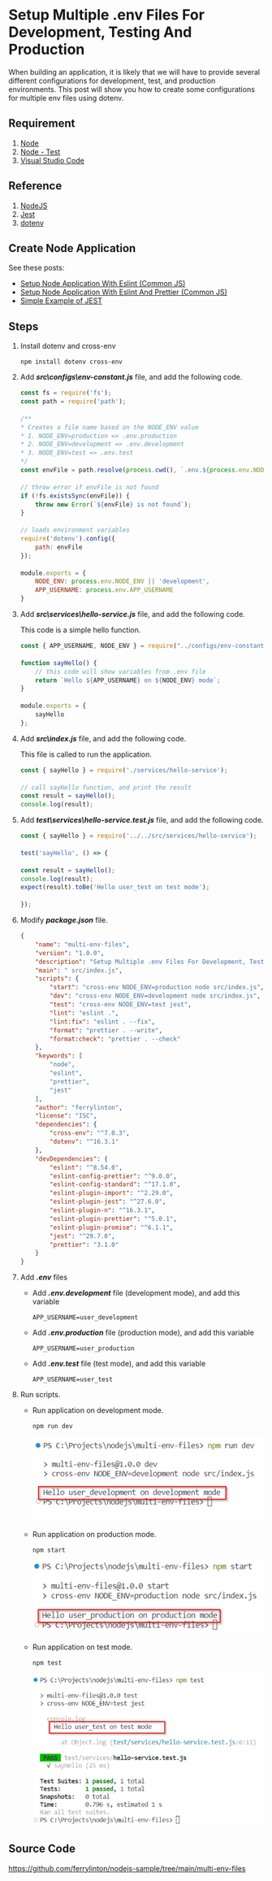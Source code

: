 # Setup Multiple **.env** Files For Development, Testing And Production

When building an application, it is likely that we will have to provide several different configurations for development, test, and production environments. This post will show you how to create some configurations for multiple env files using dotenv.

## Requirement

1. [Node](https://nodejs.org/en)
1. [Node - Test](https://nodejs.org/api/test.html)
1. [Visual Studio Code](https://code.visualstudio.com/)

## Reference

1.  [NodeJS](https://nodejs.org/api/modules.html)
1.  [Jest](https://jestjs.io/docs/getting-started)
1.  [dotenv](https://github.com/motdotla/dotenv#readme)

##  Create Node Application

See these posts:

-	[Setup Node Application With Eslint (Common JS)](https://marmeam.com/post/eslint-commonjs-setup)
-	[Setup Node Application With Eslint And Prettier (Common JS)](https://marmeam.com/post/eslint-prettier-commonjs-setup)
-	[Simple Example of JEST](https://marmeam.com/post/jest-simple)

## Steps

1.  Install dotenv and cross-env

    ```console
    npm install dotenv cross-env
    ```

1.  Add ***src\configs\env-constant.js*** file, and add the following code.

    ```js
    const fs = require('fs');
    const path = require('path');

    /**
    * Creates a file name based on the NODE_ENV value
    * 1. NODE_ENV=production => .env.production
    * 2. NODE_ENV=development => .env.development
    * 3. NODE_ENV=test => .env.test
    */
    const envFile = path.resolve(process.cwd(), `.env.${process.env.NODE_ENV || ''}`)

    // throw error if envFile is not found
    if (!fs.existsSync(envFile)) {
        throw new Error(`${envFile} is not found`);
    }

    // loads environment variables
    require('dotenv').config({
        path: envFile
    });

    module.exports = {
        NODE_ENV: process.env.NODE_ENV || 'development',
        APP_USERNAME: process.env.APP_USERNAME
    }
    ```
1.  Add ***src\services\hello-service.js*** file, and add the following code.

    This code is a simple hello function.

    ```js
    const { APP_USERNAME, NODE_ENV } = require("../configs/env-constant");

    function sayHello() {
        // this code will show variables from .env file
        return `Hello ${APP_USERNAME} on ${NODE_ENV} mode`;
    }

    module.exports = {
        sayHello
    };
    ```

1.  Add ***src\index.js*** file, and add the following code.

    This file is called to run the application.

    ```js
    const { sayHello } = require('./services/hello-service');

    // call sayHello function, and print the result
    const result = sayHello();
    console.log(result);
    ```

1.  Add ***test\services\hello-service.test.js*** file, and add the following code.

    ```js
    const { sayHello } = require('../../src/services/hello-service');

    test('sayHello', () => { 

    const result = sayHello(); 
    console.log(result);
    expect(result).toBe('Hello user_test on test mode');
            
    });
    ```
1.  Modify ***package.json*** file.

    ```json
    {
        "name": "multi-env-files",
        "version": "1.0.0",
        "description": "Setup Multiple .env Files For Development, Testing And Production",
        "main": " src/index.js",
        "scripts": {
            "start": "cross-env NODE_ENV=production node src/index.js",
            "dev": "cross-env NODE_ENV=development node src/index.js",
            "test": "cross-env NODE_ENV=test jest",
            "lint": "eslint .",
            "lint:fix": "eslint . --fix",
            "format": "prettier . --write",
            "format:check": "prettier . --check"
        },
        "keywords": [
            "node",
            "eslint",
            "prettier",
            "jest"
        ],
        "author": "ferrylinton",
        "license": "ISC",
        "dependencies": {
            "cross-env": "^7.0.3",
            "dotenv": "^16.3.1"
        },
        "devDependencies": {
            "eslint": "^8.54.0",
            "eslint-config-prettier": "^9.0.0",
            "eslint-config-standard": "^17.1.0",
            "eslint-plugin-import": "^2.29.0",
            "eslint-plugin-jest": "^27.6.0",
            "eslint-plugin-n": "^16.3.1",
            "eslint-plugin-prettier": "^5.0.1",
            "eslint-plugin-promise": "^6.1.1",
            "jest": "^29.7.0",
            "prettier": "3.1.0"
        }
    }
    ```

1.  Add ***.env*** files

    -   Add ***.env.development*** file (development mode), and add this variable

        ```
        APP_USERNAME=user_development
        ```
    -   Add ***.env.production*** file (production mode), and add this variable

        ```
        APP_USERNAME=user_production
        ```
    -   Add ***.env.test*** file (test mode), and add this variable

        ```
        APP_USERNAME=user_test
        ```

1.  Run scripts.

    -   Run application on development mode.

        ```console
        npm run dev
        ```
        ![multi-env-files-01.png](multi-env-files-01.png)

    -   Run application on production mode.

        ```console
        npm start
        ```
        ![multi-env-files-02.png](multi-env-files-02.png)

    -   Run application on test mode.

        ```console
        npm test
        ```
        ![multi-env-files-03.png](multi-env-files-03.png)
    

## Source Code

https://github.com/ferrylinton/nodejs-sample/tree/main/multi-env-files
